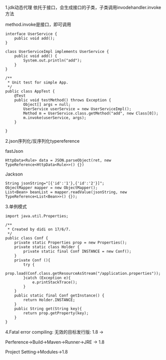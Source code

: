1.jdk动态代理
依托于接口，会生成接口的子类，子类调用invodehandler.invoke方法

method.invoke是接口，即可调用
```
interface UserService {
    public void add();
}

class UserServiceImpl implements UserService {
    public void add() {
        System.out.println("add");
    }
}

/**
 * Unit test for simple App.
 */
public class AppTest {
    @Test
    public void testMethod() throws Exception {
        Object[] args = null;
        UserService userService = new UserServiceImpl();
        Method m = UserService.class.getMethod("add", new Class[0]);
        m.invoke(userService, args);
    }

}

```

2.json序列化/反序列化typereference

fastJson
```
HttpData<Rule> data = JSON.parseObject(ret, new TypeReference<HttpData<Rule>>() {})
```

Jackson
```
String jsonString="[{'id':'1'},{'id':'2'}]";
ObjectMapper mapper = new ObjectMapper();
List<Bean> beanList = mapper.readValue(jsonString, new TypeReference<List<Bean>>() {});
```

3.单例模式
```
import java.util.Properties;

/**
 * Created by didi on 17/6/7.
 */
public class Conf {
    private static Properties prop = new Properties();
    private static class Holder {
        private static final Conf INSTANCE = new Conf();
    }
    private Conf (){
        try {
            prop.load(Conf.class.getResourceAsStream("/application.properties"));
        }catch (Exception e){
            e.printStackTrace();
        }
    }
    public static final Conf getInstance() {
        return Holder.INSTANCE;
    }
    public String get(String key){
        return prop.getProperty(key);
    }
}

```
4.Fatal error compiling: 无效的目标发行版: 1.8 ->

Perference->Build->Maven->Runner->JRE -> 1.8

Project Setting->Modules->1.8





